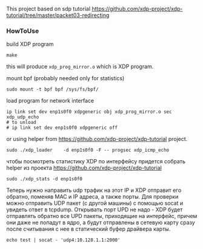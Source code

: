 This project based on sdp tutorial 
https://github.com/xdp-project/xdp-tutorial/tree/master/packet03-redirecting

### HowToUse
build XDP program
```
make
```
this will produce `xdp_prog_mirror.o` which is XDP program.

mount bpf (probably needed only for statistics)
```
sudo mount -t bpf bpf /sys/fs/bpf/
```

load program for network interface
```
ip link set dev enp1s0f0 xdpgeneric obj xdp_prog_mirror.o sec xdp_udp_echo
# to unload
# ip link set dev enp1s0f0 xdpgeneric off
```
or using helper from https://github.com/xdp-project/xdp-tutorial project.
```
sudo ./xdp_loader    -d enp1s0f0 -F -- progsec xdp_icmp_echo
```
чтобы посмотреть статистику XDP по интерфейсу придется собрать helper из проекта https://github.com/xdp-project/xdp-tutorial
```
sudo ./xdp_stats -d enp1s0f0
```

Теперь нужно направить udp трафик на этот IP и XDP отправит его обратно, поменяв MAC и IP адреса, а также порты.
Для проверки можно отправить UDP пакет (с другой машины) с помощью socat и увидеть ответ в tcpdump. Открывать порт UPD
не надо - XDP будет отправлять обратно все UPD пакеты, приходящие на интерфейс, причем они даже не попадут в ядро, а
будут отправлены в сетевую карту сразу после считывания с нее в статический буфер драйвера карты.
```
echo test | socat - 'udp4:10.128.1.1:2000'
```
